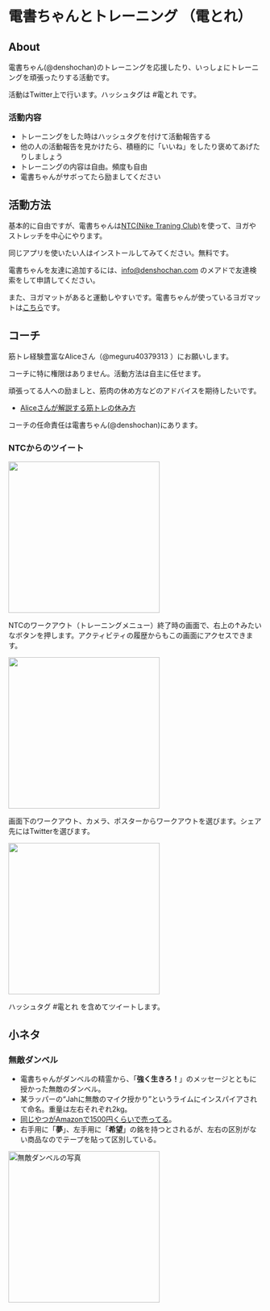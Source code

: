 # 電書ちゃんとトレーニング （電とれ）

## About
電書ちゃん(@denshochan)のトレーニングを応援したり、いっしょにトレーニングを頑張ったりする活動です。

活動はTwitter上で行います。ハッシュタグは \#電とれ です。

### 活動内容

- トレーニングをした時はハッシュタグを付けて活動報告する
- 他の人の活動報告を見かけたら、積極的に「いいね」をしたり褒めてあげたりしましょう
- トレーニングの内容は自由。頻度も自由
- 電書ちゃんがサボってたら励ましてください

## 活動方法

基本的に自由ですが、電書ちゃんは[NTC(Nike Traning Club)](https://www.nike.com/jp/ntc-app)を使って、ヨガやストレッチを中心にやります。

同じアプリを使いたい人はインストールしてみてください。無料です。

電書ちゃんを友達に追加するには、<info@denshochan.com> のメアドで友達検索をして申請してください。

また、ヨガマットがあると運動しやすいです。電書ちゃんが使っているヨガマットは[こちら](https://amzn.to/36Dq91q)です。

## コーチ

筋トレ経験豊富なAliceさん（@meguru40379313 ）にお願いします。

コーチに特に権限はありません。活動方法は自主に任せます。

頑張ってる人への励ましと、筋肉の休め方などのアドバイスを期待したいです。

- [Aliceさんが解説する筋トレの休み方](https://twitter.com/i/events/1316383306733121537)

コーチの任命責任は電書ちゃん(@denshochan)にあります。

### NTCからのツイート

<img src="https://lh3.googleusercontent.com/pw/ACtC-3dkt25OSFYTFXxgLaz0OFETa8EIa4jQmy92dXba2Jct4iMIJLLYHOTq4TPp3xtXDRlVZTnIFK4ReKf4_XT41TkYbUDgdvTRvkExeGi3LREkfQbWDBjNk28gge05qcM9-Lc7d4B-OtjUBh98JmS7CiHhKw=w640-h1136-no?authuser=0" height="300px" alt=""/>

NTCのワークアウト（トレーニングメニュー）終了時の画面で、右上の↑みたいなボタンを押します。アクティビティの履歴からもこの画面にアクセスできます。

<img src="https://lh3.googleusercontent.com/pw/ACtC-3eyTeZ1-ys5OXK2aWkv6IkpAq6EVK_XoYU7cYLK2lDXhdwZRamVoKHq4d7TkXTeL7_s6gkPsagBy_hrngbc5WOYzsZYRIRYH3pkagcgMm-N-vX2eq7tRHBobUSMmAEw9s6CkqM4_EDM4mL1EAhLtHzcnA=w640-h1136-no?authuser=0" height="300px" alt=""/>

画面下のワークアウト、カメラ、ポスターからワークアウトを選びます。シェア先にはTwitterを選びます。

<img src="https://lh3.googleusercontent.com/pw/ACtC-3cFCsOyTxCtrmKlvDztKvP71y7rwJjfyxdVZ1TAP2O7MEchKPZD7_7hipB3CyGjOVmKn_Wctwv0NbCPV13BEO4U4-vVpmBidD0N29uwrEaQBZqmZg9gMz2BIdhiab3rD-dBDClDDEWKUp5s8KKvw3911w=w640-h1136-no?authuser=0" height="300px" alt=""/>

ハッシュタグ \#電とれ を含めてツイートします。

## 小ネタ

### 無敵ダンベル

- 電書ちゃんがダンベルの精霊から、「**強く生きろ！**」のメッセージとともに授かった無敵のダンベル。
- 某ラッパーの<q>Jahに無敵のマイク授かり</q>というライムにインスパイアされて命名。重量は左右それぞれ2kg。
- [同じやつがAmazonで1500円くらいで売ってる](https://amzn.to/316U6Uf)。
- 右手用に「**夢**」、左手用に「**希望**」の銘を持つとされるが、左右の区別がない商品なのでテープを貼って区別している。

<img src="https://photos.app.goo.gl/mjBbAWLCw6g6CdDA6" height="300px" alt="無敵ダンベルの写真"/>


